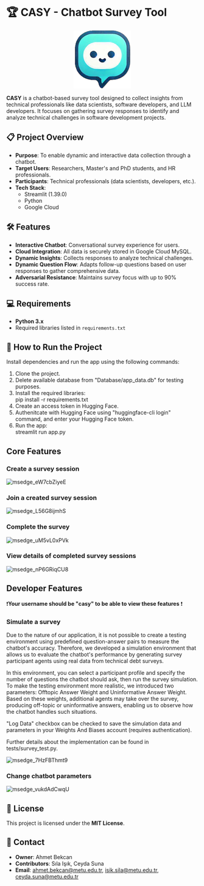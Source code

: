 # 🏆 CASY - Chatbot Survey Tool

<p align="center">
  <img src="ui_components/logo.PNG" alt="CASY Logo" width="150"/>
</p>

**CASY** is a chatbot-based survey tool designed to collect insights from technical professionals like data scientists, software developers, and LLM developers. It focuses on gathering survey responses to identify and analyze technical challenges in software development projects.

## 📋 Project Overview

- **Purpose**: To enable dynamic and interactive data collection through a chatbot.  
- **Target Users**: Researchers, Master's and PhD students, and HR professionals.  
- **Participants**: Technical professionals (data scientists, developers, etc.).  
- **Tech Stack**:  
  - Streamlit (1.39.0)  
  - Python  
  - Google Cloud

## 🛠️ Features

- **Interactive Chatbot**: Conversational survey experience for users.  
- **Cloud Integration**: All data is securely stored in Google Cloud MySQL.  
- **Dynamic Insights**: Collects responses to analyze technical challenges.
- **Dynamic Question Flow**: Adapts follow-up questions based on user responses to gather comprehensive data.  
- **Adversarial Resistance**: Maintains survey focus with up to 90% success rate.  

## 💻 Requirements

- **Python 3.x**  
- Required libraries listed in `requirements.txt`  


## 🚀 How to Run the Project

Install dependencies and run the app using the following commands:
1. Clone the project.
2. Delete available database from "Database/app_data.db" for testing purposes.
3. Install the required libraries:  
   pip install -r requirements.txt
4. Create an access token in Hugging Face.
5. Authenitcate with Hugging Face using "huggingface-cli login" command, and enter your Hugging Face token.
6. Run the app:  
   streamlit run app.py

## Core Features
### **Create a survey session**
![msedge_eW7cbZiyeE](https://github.com/user-attachments/assets/e57de93b-bcbc-46bc-a547-e9647a12bdaf)

### **Join a created survey session**
![msedge_L56G8ijmhS](https://github.com/user-attachments/assets/47c988fb-6ca6-4d44-914e-453c7e89489e)

### **Complete the survey**
![msedge_uM5vL0xPVk](https://github.com/user-attachments/assets/e772fa51-4bfd-4f1b-a44c-786d3e3abca8)

### **View details of completed survey sessions**
![msedge_nP6GRiqCU8](https://github.com/user-attachments/assets/3148378b-61c7-44b7-83a0-f455caa98f00)

## **Developer Features**
❗**Your username should be "casy" to be able to view these features** ❗

### Simulate a survey
Due to the nature of our application, it is not possible to create a testing environment using predefined question-answer pairs to measure the chatbot's accuracy. Therefore, we developed a simulation environment that allows us to evaluate the chatbot's performance by generating survey participant agents using real data from technical debt surveys.

In this environment, you can select a participant profile and specify the number of questions the chatbot should ask, then run the survey simulation. To make the testing environment more realistic, we introduced two parameters: Offtopic Answer Weight and Uninformative Answer Weight. Based on these weights, additional agents may take over the survey, producing off-topic or uninformative answers, enabling us to observe how the chatbot handles such situations.

"Log Data" checkbox can be checked to save the simulation data and parameters in your Weights And Biases account (requires authentication).

Further details about the implementation can be found in tests/survey_test.py.

![msedge_7HzFBThmt9](https://github.com/user-attachments/assets/0d23df2b-e754-4a7a-8025-e85a3abfdc8b)

### Change chatbot parameters

![msedge_vukdAdCwqU](https://github.com/user-attachments/assets/d001beb7-a615-48c5-8f50-ac068c4d6e4a)

## 📜 License
This project is licensed under the **MIT License**.

## 👤 Contact

- **Owner**: Ahmet Bekcan  
- **Contributors**: Sıla Işık, Ceyda Suna  
- **Email**: ahmet.bekcan@metu.edu.tr, isik.sila@metu.edu.tr, ceyda.suna@metu.edu.tr
